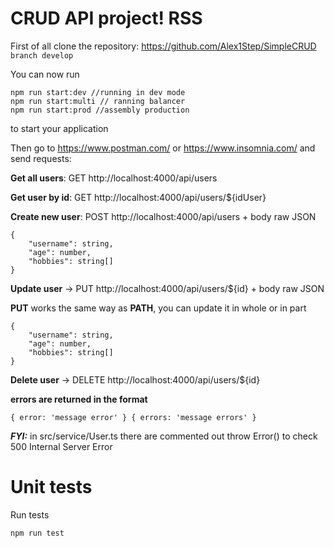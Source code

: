 # CRUD API project! RSS

First of all clone the repository:  https://github.com/Alex1Step/SimpleCRUD `branch develop`

You can now run

```
npm run start:dev //running in dev mode
npm run start:multi // ranning balancer
npm run start:prod //assembly production
```

to start your application

Then go to https://www.postman.com/ or https://www.insomnia.com/ and send requests:

**Get all users**: GET http://localhost:4000/api/users

**Get user by id**: GET http://localhost:4000/api/users/${idUser} 

**Create new user**: POST http://localhost:4000/api/users + body raw JSON
```
{
    "username": string,
    "age": number,
    "hobbies": string[]
}
```

**Update user** -> PUT http://localhost:4000/api/users/${id} + body raw JSON

**PUT** works the same way as **PATH**, you can update it in whole or in part

```
{
    "username": string,
    "age": number,
    "hobbies": string[]
}
```

**Delete user** -> DELETE http://localhost:4000/api/users/${id}

**errors are returned in the format**
```
{ error: 'message error' } { errors: 'message errors' }
```

***FYI:*** in src/service/User.ts there are commented out throw Error() to check 500 Internal Server Error

>
>

# Unit tests

Run tests

```
npm run test
```

